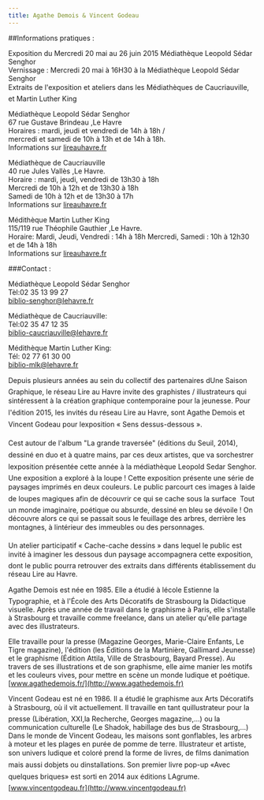 ```yaml
---
title: Agathe Demois & Vincent Godeau
---
```

##Informations pratiques :

Exposition du Mercredi 20 mai au 26 juin 2015 Médiathèque Leopold Sédar Senghor  
Vernissage : Mercredi 20 mai à 16H30 à la Médiathèque Leopold Sédar Senghor   
Extraits de l'exposition et ateliers dans les Médiathèques de Caucriauville, et Martin Luther King 

Médiathèque Leopold Sédar Senghor  
67 rue Gustave Brindeau ,Le Havre  
Horaires : mardi, jeudi et vendredi de 14h à 18h /  
mercredi et samedi de 10h à 13h et de 14h à 18h.  
Informations sur [lireauhavre.fr](http://lireauhavre.fr) 

Médiathèque de Caucriauville  
40 rue Jules Vallès ,Le Havre.  
Horaire : mardi, jeudi, vendredi de 13h30 à 18h  
Mercredi de 10h à 12h et de 13h30 à 18h  
Samedi de 10h à 12h et de 13h30 à 17h  
Informations sur [lireauhavre.fr](http://lireauhavre.fr) 

Médithèque Martin Luther King  
115/119 rue Théophile Gauthier ,Le Havre.  
Horaire: Mardi, Jeudi, Vendredi : 14h à 18h
Mercredi, Samedi : 10h à 12h30 et de 14h à 18h  
Informations sur [lireauhavre.fr](http://lireauhavre.fr) 

###Contact : 

Médiathèque Leopold Sédar Senghor   
Tèl:02 35 13 99 27  
[biblio-senghor@lehavre.fr](mailto:biblio-senghor@lehavre.fr)

Médiathèque de Caucriauville:  
Tèl:02 35 47 12 35  
[biblio-caucriauville@lehavre.fr](mailto:biblio-caucriauville@lehavre.fr)

Médithèque Martin Luther King:  
Tél: 02 77 61 30 00  
[biblio-mlk@lehavre.fr](mailto:biblio-mlk@lehavre.fr) 



Depuis plusieurs années au sein du collectif des partenaires dUne Saison Graphique, le réseau
Lire au Havre invite des graphistes / illustrateurs qui sintéressent à la création graphique
contemporaine pour la jeunesse. Pour l'édition 2015, les invités du réseau Lire au Havre, sont
Agathe Demois et Vincent Godeau pour lexposition « Sens dessus-dessous ».

Cest autour de l'album "La grande traversée" (éditions du Seuil,
2014), dessiné en duo et à quatre mains, par ces deux artistes, que
va sorchestrer lexposition présentée cette année à la médiathèque
Leopold Sedar Senghor. Une exposition a exploré à la loupe !
Cette exposition présente une série de paysages imprimés en deux
couleurs. Le public parcourt ces images à laide de loupes magiques
afin de découvrir ce qui se cache sous la surface 
Tout un monde imaginaire, poétique ou absurde, dessiné en bleu se
dévoile ! On découvre alors ce qui se passait sous le feuillage des
arbres, derrière les montagnes, à lintérieur des immeubles ou des
personnages.

Un atelier participatif « Cache-cache dessins » dans lequel le public
est invité à imaginer les dessous dun paysage accompagnera cette
exposition, dont le public pourra retrouver des extraits dans
différents établissement du réseau Lire au Havre.

Agathe Demois est née en 1985. Elle a étudié à lécole Estienne la Typographie, et à l'École des
Arts Décoratifs de Strasbourg la Didactique visuelle. Après une année de travail dans le graphisme à
Paris, elle s'installe à Strasbourg et travaille comme freelance, dans un atelier qu'elle partage avec
des illustrateurs.

Elle travaille pour la presse (Magazine Georges, Marie-Claire Enfants, Le Tigre magazine),
l'édition (les Éditions de la Martinière, Gallimard Jeunesse) et le graphisme (Édition Attila, Ville de
Strasbourg, Bayard Presse). Au travers de ses illustrations
et de son graphisme, elle aime manier les motifs et les
couleurs vives, pour mettre en scène un monde ludique
et poétique.
[www.agathedemois.fr/](http://www.agathedemois.fr)

Vincent Godeau est né en 1986. Il a
étudié le graphisme aux Arts Décoratifs à Strasbourg, où
il vit actuellement. Il travaille en tant quillustrateur pour la presse (Libération, XXI,la Recherche,
Georges magazine,...) ou la communication culturelle (Le Shadok, habillage des bus de Strasbourg,...)
Dans le monde de Vincent Godeau, les maisons sont gonflables, les arbres à moteur et les plages
en purée de pomme de terre. Illustrateur et artiste, son univers ludique et coloré prend la forme de
livres, de films danimation mais aussi dobjets ou dinstallations. Son premier livre pop-up «Avec
quelques briques» est sorti en 2014 aux éditions LAgrume.
[www.vincentgodeau.fr](http://www.vincentgodeau.fr)


